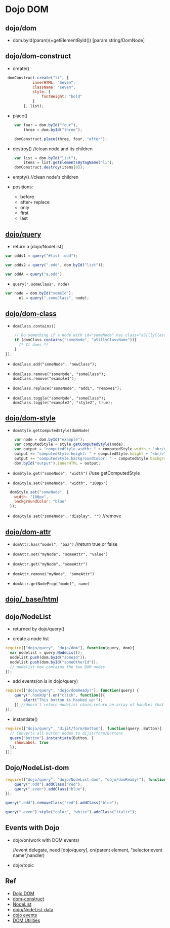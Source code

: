 
# Dojo DOM

## dojo/dom

+ dom.byId(param)(=getElementById())  [param:string/DomNode]

## dojo/dom-construct

+ create()

```js
 domConstruct.create("li", {
            innerHTML: "Seven",
            className: "seven",
            style: {
                fontWeight: "bold"
            }
        }, list);

```
+ place()

```js
    var four = dom.byId("four"),
        three = dom.byId("three");

    domConstruct.place(three, four, "after");
```

+ destroy()  //clean node and its children

```js
    var list = dom.byId("list"),
        items = list.getElementsByTagName("li");
    domConstruct.destroy(items[0]);
```

+ empty() //clean node's children

+ positions:

    + before
    + after+ replace
    + only
    + first
    + last

## [dojo/query](http://dojotoolkit.org/reference-guide/1.10/dojo/query.html#dojo-query)

+ return a [dojo/NodeList]

```js
var odds1 = query("#list .odd");

var odds2 = query(".odd", dom.byId("list"));

var oddA = query("a.odd");

```

+ `query(".someClass", node)`

```js
var node = dom.byId("someId");
      nl = query(".someClass", node);
```

## [dojo/dom-class](http://dojotoolkit.org/reference-guide/1.10/dojo/dom-class.html)

+ `domClass.contains()`

```js
    // Do something if a node with id="someNode" has class="aSillyClassName" present
    if (domClass.contains("someNode", "aSillyClassName")){
      /* It does */
    }
});
```

+ `domClass.add("someNode", "newClass");`

+ `domClass.remove("someNode", "someClass");   domClass.remove("example1");`

+ `domClass.replace("someNode", "add1", "remove1");`

+ `domClass.toggle("someNode", "someClass");  domClass.toggle("example2", "style2", true);`

## [dojo/dom-style](http://dojotoolkit.org/reference-guide/1.10/dojo/dom-style.html#dojo-dom-style-get)

+ `domStyle.getComputedStyle(domNode)`

```js
    var node = dom.byId("example");
    var computedStyle = style.getComputedStyle(node);
    var output = "computedStyle.width: " + computedStyle.width + "<br/>";
    output += "computedStyle.height: " + computedStyle.height + "<br/>";
    output += "computedStyle.backgroundColor: " + computedStyle.backgroundColor + "<br/>";
    dom.byId("output").innerHTML = output;
```

+ `domStyle.get("someNode", "width")` //use getComputedStyle

+ `domStyle.set("someNode", "width", "100px")`

```js
  domStyle.set("someNode", {
    width: "100px",
    backgroundColor: "blue"
  });
```
+ `domStyle.set("someNode", "display", "")` //remove

## [dojo/dom-attr](http://dojotoolkit.org/reference-guide/1.10/dojo/dom-attr.html#dojo-dom-attr-get)

+ `domAttr.has("model", "baz")` //return true or false

+ `domAttr.set("myNode", "someAttr", "value")`

+ `domAttr.get("myNode", "someAttr")`

+ `domAttr.remove("myNode", "someAttr")`

+ `domAttr.getNodeProp("model", name)`

## [dojo/_base/html](http://dojotoolkit.org/reference-guide/1.10/dojo/_base/html.html#dojo-base-html)

## dojo/NodeList 

+ returned by dojo/query()

+ create a node list
```js
require(["dojo/query", "dojo/dom"], function(query, dom){
  var nodelist = query.NodeList();
  nodelist.push(dom.byId("someId"));
  nodelist.push(dom.byId("someOtherId"));
  // nodelist now contains the two DOM nodes
});
```

+ add events(on is in dojo/query)
```js
require(["dojo/query", "dojo/domReady!"], function(query) {
    query(".hookUp").on("click", function(){
        alert("This button is hooked up!");
    });//doesn't return nodelist chain,return an array of handles that can be removed
});
```

+ instantiate()

```js
require(["dojo/query", "dijit/form/Button"], function(query, Button){
  // Converts all button nodes to dijit/form/Buttons
  query("button").instantiate(Button, {
    showLabel: true
  });
});
```

## Dojo/NodeList-dom

```js
require(["dojo/query", "dojo/NodeList-dom", "dojo/domReady!"], function(query) {
    query(".odd").addClass("red");
    query(".even").addClass("blue");
});

query(".odd").removeClass("red").addClass("blue");

query(".even").style("color", "white").addClass("italic");
```

## Events with Dojo

+ dojo/on(work with DOM events)

   //event delegate, need [dojo/query], on(parent element, "selector:event name",handler) 

+ dojo/topic



## Ref

+ [Dojo DOM](http://dojotoolkit.org/documentation/tutorials/1.10/dom_functions/index.html)
+ [dom-construct](http://dojotoolkit.org/reference-guide/1.10/dojo/dom-construct.html#dojo-dom-construct-place)
+ [NodeList](http://dojotoolkit.org/reference-guide/1.10/dojo/NodeList.html)
+ [dojo/NodeList-data](http://dojotoolkit.org/reference-guide/1.10/dojo/NodeList-data.html#dojo-nodelist-data)
+ [dojo events](http://dojotoolkit.org/documentation/tutorials/1.10/events/)
+ [DOM Utilities](http://dojotoolkit.org/reference-guide/1.7/quickstart/dom.html#quickstart-dom)